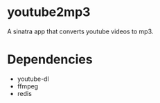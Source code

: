 youtube2mp3
===========

A sinatra app that converts youtube videos to mp3.

# Dependencies

- youtube-dl
- ffmpeg
- redis